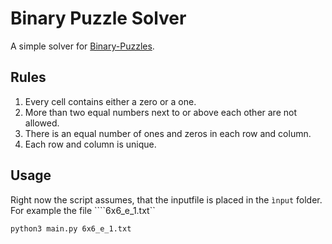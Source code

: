 # Binary Puzzle Solver

A simple solver for [Binary-Puzzles](https://www.binarypuzzle.com). 

## Rules

1. Every cell contains either a zero or a one.
2. More than two equal numbers next to or above each other are not allowed. 
3. There is an equal number of ones and zeros in each row and column.
4. Each row and column is unique.

## Usage

Right now the script assumes, that the inputfile is placed in the ```ìnput``` folder. For example the file ````6x6_e_1.txt``

```
python3 main.py 6x6_e_1.txt
```